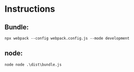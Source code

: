 # Instructions
## Bundle:  
    npx webpack --config webpack.config.js --mode development
## node: 
    node node .\dist\bundle.js